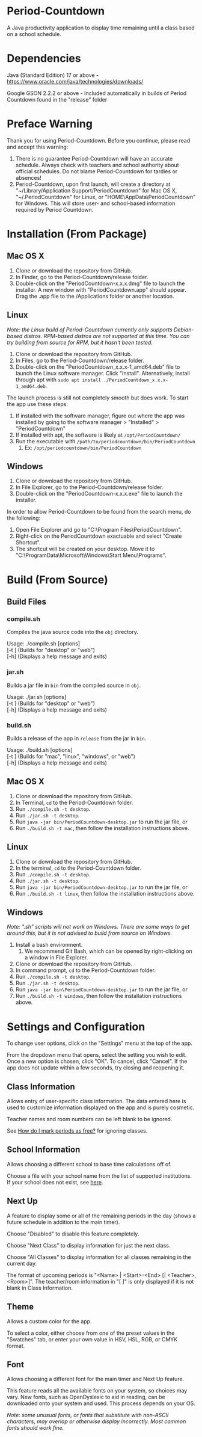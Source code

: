 # Period-Countdown
A Java productivity application to display time remaining until a class based on a school schedule.


# Dependencies
Java (Standard Edition) 17 or above - https://www.oracle.com/java/technologies/downloads/

Google GSON 2.2.2 or above - Included automatically in builds of Period Countdown found in the
"release" folder


# Preface Warning
Thank you for using Period-Countdown. Before you continue, please read and accept this warning:
1) There is no guarantee Period-Countdown will have an accurate schedule. Always check with
   teachers and school authority about official schedules. Do not blame Period-Countdown for
   tardies or absences!
2) Period-Countdown, upon first launch, will create a directory at
   "\~/Library/Application Support/PeriodCountdown" for Mac OS X, "\~/.PeriodCountdown" for Linux,
   or "HOME\\AppData\\PeriodCountdown" for Windows. This will store user- and school-based
   information required by Period Countdown.


# Installation (From Package)
## Mac OS X
1) Clone or download the repository from GitHub.
2) In Finder, go to the Period-Countdown/release folder.
3) Double-click on the "PeriodCountdown-x.x.x.dmg" file to launch the installer. A new window with
   "PeriodCountdown.app" should appear. Drag the .app file to the /Applications folder or another
   location.

## Linux
*Note: the Linux build of Period-Countdown currently only supports Debian-based distros. RPM-based
 distros are not supported at this time. You can try building from source for RPM, but it hasn't
 been tested.*
1) Clone or download the repository from GitHub.
2) In Files, go to the Period-Countdown/release folder.
3) Double-click on the "PeriodCountdown_x.x.x-1_amd64.deb" file to launch the Linux software
   manager. Click "Install". Alternatively, install through apt with
   `sudo apt install ./PeriodCountdown_x.x.x-1_amd64.deb`.

The launch process is still not completely smooth but does work. To start the app use these steps:
1) If installed with the software manager, figure out where the app was installed by going to the
   software manager > "Installed" > "PeriodCountdown"
2) If installed with apt, the software is likely at `/opt/PeriodCountdown/`
3) Run the executable with `/path/to/periodcountdown/bin/PeriodCountdown`
   1) Ex: `/opt/periodcountdown/bin/PeriodCountdown`

## Windows
1) Clone or download the repository from GitHub.
2) In File Explorer, go to the Period-Countdown/release folder.
3) Double-click on the "PeriodCountdown-x.x.x.exe" file to launch the installer.

In order to allow Period-Countdown to be found from the search menu, do the following:
1) Open File Explorer and go to "C:\\Program Files\\PeriodCountdown".
2) Right-click on the PeriodCountdown exactuable and select "Create Shortcut".
3) The shortcut will be created on your desktop. Move it to
   "C:\\ProgramData\\Microsoft\\Windows\\Start Menu\\Programs".


# Build (From Source)
## Build Files
### compile.sh
Compiles the java source code into the `obj` directory.

Usage: ./compile.sh \[options\] \
       \[-t <target>\]    \(Builds for "desktop" or "web"\) \
	   \[-h\]             \(Displays a help message and exits\)

### jar.sh
Builds a jar file in `bin` from the compiled source in `obj`.

Usage: ./jar.sh \[options\] \
       \[-t <target>\]    \(Builds for "desktop" or "web"\) \
	   \[-h\]             \(Displays a help message and exits\)

### build.sh
Builds a release of the app in `release` from the jar in `bin`.

Usage: ./build.sh [options] \
       \[-t <target>\]    \(Builds for "mac", "linux", "windows", or "web"\) \
	   \[-h\]             \(Displays a help message and exits\)

## Mac OS X
1) Clone or download the repository from GitHub.
2) In Terminal, `cd` to the Period-Countdown folder.
3) Run `./compile.sh -t desktop`.
4) Run `./jar.sh -t desktop`.
5) Run `java -jar bin/PeriodCountdown-desktop.jar` to run the jar file, or
6) Run `./build.sh -t mac`, then follow the installation instructions above.

## Linux
1) Clone or download the repository from GitHub.
2) In the terminal, `cd` to the Period-Countdown folder.
3) Run `./compile.sh -t desktop`.
4) Run `./jar.sh -t desktop`.
5) Run `java -jar bin/PeriodCountdown-desktop.jar` to run the jar file, or
6) Run `./build.sh -t linux`, then follow the installation instructions above.

## Windows
*Note: ".sh" scripts will not work on Windows. There are some ways to get around this, but it is
 not advised to build from source on Windows.*
1) Install a bash environment.
   1) We recommend Git Bash, which can be opened by right-clicking on a window in File Explorer.
2) Clone or download the repository from GitHub.
3) In command prompt, `cd` to the Period-Countdown folder.
4) Run `./compile.sh -t desktop`.
5) Run `./jar.sh -t desktop`.
6) Run `java -jar bin\PeriodCountdown-desktop.jar` to run the jar file, or
7) Run `./build.sh -t windows`, then follow the installation instructions above.


# Settings and Configuration
To change user options, click on the "Settings" menu at the top of the app.

From the dropdown menu that opens, select the setting you wish to edit. Once a new option is
chosen, click "OK". To cancel, click "Cancel". If the app does not update within a few seconds,
try closing and reopening it.

## Class Information
Allows entry of user-specific class information. The data entered here is used to customize
information displayed on the app and is purely cosmetic.

Teacher names and room numbers can be left blank to be ignored.

See [How do I mark periods as free?](#how-do-i-mark-periods-as-free) for ignoring classes.

## School Information
Allows choosing a different school to base time calculations off of.

Choose a file with your school name from the list of supported institutions. If your school does
not exist, see [here](#i-dont-go-to-mvhs-how-do-i-use-my-schools-bell-schedule).

## Next Up
A feature to display some or all of the remaining periods in the day (shows a future schedule in
addition to the main timer).

Choose "Disabled" to disable this feature completely.

Choose "Next Class" to display information for just the next class.

Choose "All Classes" to display information for all classes remaining in the current day.

The format of upcoming periods is "\<Name\> | \<Start\>-\<End\> [| \<Teacher\>, \<Room\>]". The
teacher/room information in "[ ]" is only displayed if it is not blank in Class Information.

## Theme
Allows a custom color for the app.

To select a color, either choose from one of the preset values in the "Swatches" tab, or enter
your own value in HSV, HSL, RGB, or CMYK format.

## Font
Allows choosing a different font for the main timer and Next Up feature. 

This feature reads all the available fonts on your system, so choices may vary. New fonts, such as
OpenDyslexic to aid in reading, can be downloaded onto your system and used. This process depends
on your OS.

*Note: some unusual fonts, or fonts that substitute with non-ASCII characters, may overlap or
 otherwise display incorrectly. Most common fonts should work fine.*
